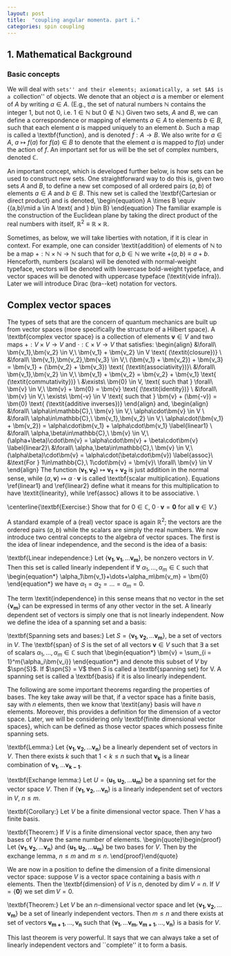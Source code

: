 ```yaml
---
layout: post
title:  "coupling angular momenta. part i."
categories: spin coupling
---
```

## 1. Mathematical Background

### Basic concepts
We will deal with ``sets'' and their elements; axiomatically, a set $A$ is a ``collection'' of objects. We denote that an object $a$ is a member or element of $A$ by writing $a \in A$. (E.g., the set of natural numbers $\mathbb{N}$ contains the integer 1, but not 0, i.e. $1 \in \mathbb{N}$ but $0 \notin \mathbb{N}$.) Given two sets, $A$ and $B$, we can define a correspondence or mapping of elements $a \in A$ to elements $b \in B$, such that each element $a$ is mapped uniquely to an element $b$. Such a map is called a \textbf{function}, and is denoted $f:A \to B$. We also write for $a \in A$, $a \mapsto f(a)$ for $f(a) \in B$ to denote that the element $a$ is mapped to $f(a)$ under the action of $f$. An important set for us will be the set of complex numbers, denoted $\mathbb{C}$.

An important concept, which is developed further below, is how sets can be used to construct new sets. One straightforward way to do this is, given two sets $A$ and $B$, to define a new set composed of all ordered pairs $(a,b)$ of elements $a \in A$ and $b \in B$. This new set is called the \textbf{Cartesian or direct product} and is denoted,
	\begin{equation}
		A \times B \equiv \{(a,b)\mid a \in A \text{ and } b\in B\}
	\end{equation}
The familiar example is the construction of the Euclidean plane by taking the direct product of the real numbers with itself, $\mathbb{R}^2 \equiv \mathbb{R}\times\mathbb{R}$.

Sometimes, as below, we will take liberties with notation, if it is clear in context. For example, one can consider \textit{addition} of elements of $\mathbb{N}$ to be a map $+:\mathbb{N}\times\mathbb{N}\to\mathbb{N}$ such that for $a,b\in\mathbb{N}$ we write $+(a,b) \equiv a + b$. Henceforth, numbers (scalars) will be denoted with normal-weight typeface, vectors will be denoted with lowercase bold-weight typeface, and vector spaces will be denoted with uppercase typeface (\textit{vide infra}). Later we will introduce Dirac (bra--ket) notation for vectors.

## Complex vector spaces
The types of sets that are the concern of quantum mechanics are built up from vector spaces (more specifically the structure of a Hilbert space). A \textbf{complex vector space} is a collection of elements $\bm{v} \in V$ and two maps $+:V\times V \to V$ and $\cdot: \mathbb{C}\times V\to V$ that satisfies:
	\begin{align}
		&\forall\ \bm{v_1},\bm{v_2} \in V,\ \bm{v_1} + \bm{v_2} \in V \text{ (\textit{closure})} \\
		&\forall\  \bm{v_1},\bm{v_2},\bm{v_3} \in V,\ (\bm{v_1} + \bm{v_2}) + \bm{v_3} = \bm{v_1} + (\bm{v_2} + \bm{v_3}) \text{ (\textit{associativity})}\\
		&\forall\  \bm{v_1},\bm{v_2} \in V,\ \bm{v_1} + \bm{v_2} = \bm{v_2} + \bm{v_1} \text{ (\textit{commutativity})} \\
		&\exists\  \bm{0} \in V, \text{ such that } \forall\ \bm{v} \in V,\ \bm{v} + \bm{0} = \bm{v} \text{ (\textit{identity})} \\
		&\forall\ \bm{v} \in V,\ \exists\ \bm{-v} \in V \text{ such that } \bm{v} + (\bm{-v}) = \bm{0} \text{ (\textit{additive inverses})}
	\end{align}
and,
	\begin{align}
		&\forall\ \alpha\in\mathbb{C},\ \bm{v} \in V,\ \alpha\cdot\bm{v} \in V \\
		&\forall\ \alpha\in\mathbb{C},\ \bm{v_1},\bm{v_2} \in V,\ \alpha\cdot(\bm{v_1} + \bm{v_2}) = \alpha\cdot\bm{v_1} + \alpha\cdot\bm{v_1} \label{linear1} \\
		&\forall\ \alpha,\beta\in\mathbb{C},\ \bm{v} \in V,\ (\alpha+\beta)\cdot\bm{v} = \alpha\cdot\bm{v} + \beta\cdot\bm{v} \label{linear2}\\
		&\forall\ \alpha,\beta\in\mathbb{C},\ \bm{v} \in V,\ (\alpha\beta)\cdot\bm{v} = \alpha\cdot(\beta\cdot\bm{v}) \label{assoc}\\
		&\text{For } 1\in\mathbb{C},\ 1\cdot\bm{v} = \bm{v}\ \forall\ \bm{v} \in V
	\end{align}
The function $(\bm{v_1},\bm{v_2})\mapsto \bm{v_1} + \bm{v_2}$ is just addition in the normal sense, while $(\alpha,\bm{v})\mapsto \alpha\cdot\bm{v}$ is called \textbf{scalar multiplication}. Equations \ref{linear1} and \ref{linear2} define what it means for this multiplication to have \textit{linearity}, while \ref{assoc} allows it to be associative. \\

\centerline{\textbf{Exercise:} Show that for $0 \in \mathbb{C}$, $0\cdot\bm{v} = \bm{0}$ for all $\bm{v} \in V$.}

A standard example of a (real) vector space is again $\mathbb{R}^2$; the vectors are the ordered pairs $(a,b)$ while the scalars are simply the real numbers. We now introduce two central concepts to the algebra of vector spaces. The first is the idea of linear independence, and the second is the idea of a basis:

\textbf{Linear independence:} Let $\{\bm{v_1},\bm{v_1},\dots \bm{v_m}\},$ be nonzero vectors in $V$. Then this set is called linearly independent if $\forall\ \alpha_1,\dots,\alpha_m \in \mathbb{C}$ such that
	\begin{equation*}
		\alpha_1\bm{v_1}+\dots+\alpha_m\bm{v_m} = \bm{0}
	\end{equation*}
we have $\alpha_1 = \alpha_2 = \dots = \alpha_m = 0$.

The term \textit{independence} in this sense means that no vector in the set $\{\bm{v_m}\}$ can be expressed in terms of any other vector in the set. A linearly dependent set of vectors is simply one that is not linearly independent. Now we define the idea of a spanning set and a basis:

\textbf{Spanning sets and bases:} Let $S = \{\bm{v_1},\bm{v_2},\dots \bm{v_m}\}$, be a set of vectors in $V$. The \textbf{span} of $S$ is the set of all vectors $\bm{v} \in V$ such that $\exists$ a set of scalars $\alpha_1,\dots,\alpha_m \in \mathbb{C}$ such that
	\begin{equation*}
		\bm{v} = \sum_{i = 1}^m{\alpha_i\bm{v_i}}
	\end{equation*}
and denote this subset of $V$ by $\spn{S}$. If $\spn{S} = V$ then $S$ is called a \textbf{spanning set} for V. A spanning set is called a \textbf{basis} if it is also linearly independent.

The following are some important theorems regarding the properties of bases. The key take away will be that, if a vector space has a finite basis, say with $n$ elements, then we know that \textit{any} basis will have $n$ elements. Moreover, this provides a definition for the dimension of a vector space. Later, we will be considering only \textbf{finite dimensional vector spaces}, which can be defined as those vector spaces which possess finite spanning sets.

\textbf{Lemma:} Let $\{\bm{v_1},\bm{v_2},\dots \bm{v_n}\}$ be a linearly dependent set of vectors in $V$. Then there exists $k$ such that $1 < k \leq n$ such that $\bm{v_k}$ is a linear combination of $\bm{v_1},\dots \bm{v_{k-1}}$.

\textbf{Exchange lemma:} Let $U = \{\bm{u_1},\bm{u_2},\dots \bm{u_m}\}$ be a spanning set for the vector space $V$. Then if $\{\bm{v_1},\bm{v_2},\dots \bm{v_n}\}$ is a linearly independent set of vectors in $V$, $n \leq m$.

\textbf{Corollary:} Let $V$ be a finite dimensional vector space. Then $V$ has a finite basis.

\textbf{Theorem:} If $V$ is a finite dimensional vector space, then any two bases of $V$ have the same number of elements.
	\begin{quote}\begin{proof}
		Let $\{\bm{v_1},\bm{v_2},\dots \bm{v_n}\}$ and $\{\bm{u_1},\bm{u_2},\dots \bm{u_m}\}$ be two bases for $V$. Then by the exchange lemma, $n \leq m$ and $m \leq n$.
	\end{proof}\end{quote}

We are now in a position to define the dimension of a finite dimensional vector space: suppose $V$ is a vector space containing a basis with $n$ elements. Then the \textbf{dimension} of $V$ is $n$, denoted by $\dim{V} = n$. If $V = \{\bm{0}\}$ we set $\dim{V} = 0$.

\textbf{Theorem:} Let $V$ be an $n$-dimensional vector space and let $\{\bm{v_1},\bm{v_2},\dots \bm{v_m}\}$ be a set of linearly independent vectors. Then $m \leq n$ and there exists at set of vectors $\bm{v_{m+1}},\dots,\bm{v_n}$ such that $\{\bm{v_1},\dots \bm{v_m},\bm{v_{m+1}},\dots,\bm{v_n}\}$ is a basis for $V$.

This last theorem is very powerful. It says that we can always take a set of linearly independent vectors and ``complete'' it to form a basis.
